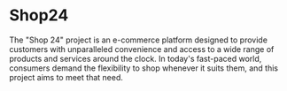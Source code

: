 # Shop24
The "Shop 24" project is an e-commerce platform designed to provide customers with unparalleled convenience and access to a wide range of products and services around the clock. In today's fast-paced world, consumers demand the flexibility to shop whenever it suits them, and this project aims to meet that need.
